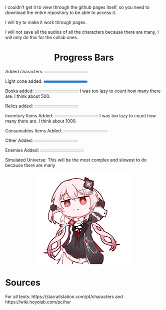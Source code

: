 <p>I couldn't get it to view through the github pages itself, so you need to download the entire repository to be able to access it.</p>
<p>I will try to make it work through pages.</p>
<p>I will not save all the audios of all the characters because there are many, I will only do this for the collab ones.</p>



<Center><h1>Progress Bars</h1></center>
<p>Added characters: <progress value="0" max="82"></progress></p>
<p>Light cone added: <progress value="100" max="100"></progress></p>
<p>Books added: <progress value="0" max="100"></progress> I was too lazy to count how many there are. I think about 500.</p> 
<p>Relics added: <progress value="0" max="50"></progress></p>
<p>Inventory Items Added: <progress value="0" max="100"></progress> I was too lazy to count how many there are. I think about 1000. </p>
<p>Consumables Items Added: <progress value="0" max="186"></progress></p>
<p>Other Added: <progress value="0" max="81"></progress></p>
<p>Enemies Added: <progress value="0" max="175"></progress></p>
<p>Simulated Universe: This will be the most complex and slowest to do because there are many</p>


<p align="center">
  <img src="pom-pom-gallery/gif/evernight.gif" alt="evernight" width="X">
</p>


<h1>Sources</h1>
<p>For all texts: https://starrailstation.com/pt/characters and https://wiki.hoyolab.com/pc/hsr</p>